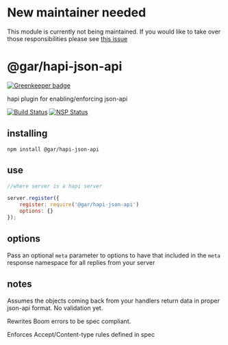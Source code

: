 # New maintainer needed

This module is currently not being maintained. If you would like to take over those responsibilities please see [this issue](https://github.com/wraithgar/hapi-json-api/issues/43)

# @gar/hapi-json-api

[![Greenkeeper badge](https://badges.greenkeeper.io/wraithgar/hapi-json-api.svg)](https://greenkeeper.io/)

hapi plugin for enabling/enforcing json-api

[![Build Status](https://travis-ci.org/wraithgar/hapi-json-api.svg?branch=master)](https://travis-ci.org/wraithgar/hapi-json-api)
[![NSP Status](https://nodesecurity.io/orgs/wraithgar/projects/2fc98c1d-70b1-4d2a-b6ee-dd9d2dd19282/badge)](https://nodesecurity.io/orgs/wraithgar/projects/2fc98c1d-70b1-4d2a-b6ee-dd9d2dd19282)

## installing

```shell
npm install @gar/hapi-json-api
```

## use

```javascript
//where server is a hapi server

server.register({
    register: require('@gar/hapi-json-api')
    options: {}
});
```

## options

Pass an optional `meta` parameter to options to have that included in
the `meta` response namespace for all replies from your server

## notes

Assumes the objects coming back from your handlers return data in proper
json-api format. No validation yet.

Rewrites Boom errors to be spec compliant.

Enforces Accept/Content-type rules defined in spec
